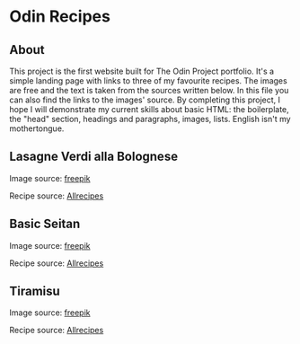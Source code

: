 # Odin Recipes

## About

This project is the first website built for The Odin Project portfolio. It's a simple landing page with links to three of my favourite recipes. The images are free and the text is taken from the sources written below. In this file you can also find the links to the images' source.
By completing this project, I hope I will demonstrate my current skills about basic HTML: the boilerplate, the "head" section, headings and paragraphs, images, lists.
English isn't my mothertongue.

## Lasagne Verdi alla Bolognese

Image source: [freepik](https://it.freepik.com/immagine-ia-gratis/cibi-per-la-pasta-generati-da-ai_94962605.htm#fromView=search&page=1&position=2&uuid=a6056d49-e9e7-4797-a524-7afa315fa73f&query=lasagne+verdi)

Recipe source: [Allrecipes](https://www.allrecipes.com/recipe/268288/lasagne-verdi-alla-bolognese/)

## Basic Seitan

Image source: [freepik](https://it.freepik.com/foto-gratuito/gustosi-torroni-su-piatto-ad-angolo-alto_31124663.htm#fromView=search&page=1&position=0&uuid=c8eaeba0-524e-4921-a91d-c22f44b528f6&query=seitan)

Recipe source: [Allrecipes](https://www.allrecipes.com/recipe/238521/basic-seitan-wheat-meat-vegan-meat-substitute/)

## Tiramisu

Image source: [freepik](https://it.freepik.com/foto-gratuito/vista-frontale-del-delizioso-concetto-di-tiramisu_11240336.htm#fromView=keyword&page=1&position=0&uuid=5845415d-35c6-46e9-b8c2-9f3d31706da4&query=Tiramisu)

 Recipe source: [Allrecipes](https://www.allrecipes.com/recipe/246812/tiramisu-al-marsala/)